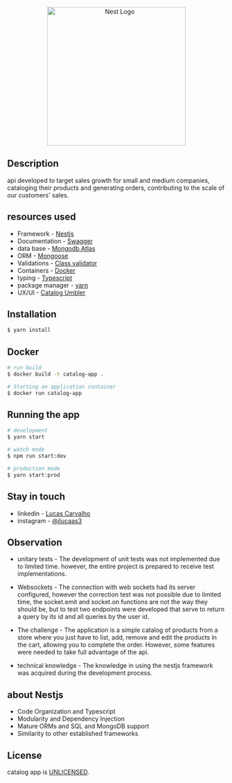 <p align="center">
  <a href="http://nestjs.com/" target="blank"><img src="https://nestjs.com/img/logo_text.svg" width="320" alt="Nest Logo" /></a>
</p>

## Description

api developed to target sales growth for small and medium companies, cataloging their products and generating orders, contributing to the scale of our customers' sales.

## resources used

- Framework - [Nestjs](https://docs.nestjs.com/)
- Documentation - [Swagger](https://swagger.io/)
- data base - [Mongodb Atlas](https://account.mongodb.com/account/login?n=%2Fv2%2F5faa0b201b04bd4fcbc03819%23metrics%2FreplicaSet%2F619993c28328920008270a56%2Fexplorer%2Fumbler%2Fproducts%2Ffind)
- ORM - [Mongoose](https://mongoosejs.com/)
- Validations - [Class validator](https://github.com/typestack/class-validator)
- Containers - [Docker](https://www.docker.com/)
- typing - [Typescript](https://www.typescriptlang.org/)
- package manager - [yarn](https://yarnpkg.com/)
- UX/UI - [Catalog Umbler](https://xd.adobe.com/view/7a57c282-fd52-4d1e-b5a1-586df2dad90a-2f04/screen/2bd2986b-b223-42fd-a3fa-5853515250b2/)

## Installation

```bash
$ yarn install
```

## Docker

```bash
# run build
$ docker build -t catalog-app .

# Starting an application container
$ docker run catalog-app
```

## Running the app

```bash
# development
$ yarn start

# watch mode
$ npm run start:dev

# production mode
$ yarn start:prod
```



## Stay in touch

- linkedin - [Lucas Carvalho](https://www.linkedin.com/in/lucas-carvalho-b465071b3/)
- instagram - [@ilucaas3](https://www.instagram.com/ilucaas3/)

## Observation
- unitary tests - The development of unit tests was not implemented due to limited time. however, the entire project is prepared to receive test implementations.

- Websockets - The connection with web sockets had its server configured, however the correction test was not possible due to limited time, the socket.emit and socket.on functions are not the way they should be, but to test two endpoints were developed that serve to return a query by its id and all queries by the user id.

- The challenge - The application is a simple catalog of products from a store where you just have to list, add, remove
and edit the products in the cart, allowing you to complete the order.
However, some features were needed to take full advantage of the api.

- technical knowledge - The knowledge in using the nestjs framework was acquired during the development process.

## about Nestjs

- Code Organization and Typescript 
- Modularity and Dependency Injection
- Mature ORMs and SQL and MongoDB support
- Similarity to other established frameworks

## License

catalog app is [UNLICENSED](LICENSE).